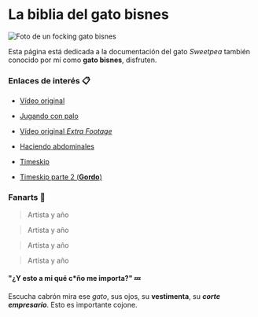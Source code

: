 # La biblia del gato bisnes


![Foto de un focking gato bisnes](https://media.gettyimages.com/id/1482190717/es/foto/hombre-cauc%C3%A1sico-mayor-comiendo-yogur-en-una-cocina-dom%C3%A9stica.jpg?s=612x612&w=0&k=20&c=AdaTO_unPIW_zQ0eenN2cmDMrUeOSbTg9SsT61w7WQM=)

Esta página está dedicada a la documentación del gato _Sweetpea_ también conocido por mí como **gato bisnes**, disfruten.

### Enlaces de interés 📋

* [Vídeo original](https://www.facebook.com/watch/?v=280141659273794)

* [Jugando con palo](https://www.facebook.com/watch/?v=953442718188847)

* [Vídeo original _Extra Footage_](https://www.facebook.com/watch/?v=1162327167278945)
 
* [Haciendo abdominales](https://www.facebook.com/watch/?v=337128937045807)

* [Timeskip](https://www.facebook.com/watch/?v=406742699867653)

* [Timeskip parte 2 (**Gordo**)](https://www.facebook.com/watch/?v=355221498612092)


### Fanarts 🎨

> Artista y año

> Artista y año

> Artista y año

> Artista y año

#### "¿Y esto a mi qué c*ño me importa?" 💤

Escucha cabrón mira ese _gato_, sus ojos, su **vestimenta**, su **_corte empresario_**. Esto es importante cojone.
